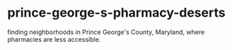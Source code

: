 # prince-george-s-pharmacy-deserts
finding neighborhoods in Prince George's County, Maryland, where pharmacies are less accessible. 

